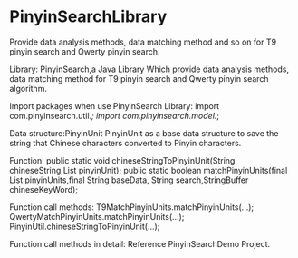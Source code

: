 PinyinSearchLibrary
===================

Provide data analysis methods, data matching method and so on for T9 pinyin search and Qwerty pinyin search.

Library:
PinyinSearch,a Java Library Which provide data analysis methods, data matching method  for T9 pinyin search and Qwerty pinyin search algorithm.

Import packages when use PinyinSearch Library:
import com.pinyinsearch.util.*;
import com.pinyinsearch.model.*;

Data structure:PinyinUnit
PinyinUnit as a base data structure to save the string that Chinese characters  converted to Pinyin characters.

Function:
public static void chineseStringToPinyinUnit(String chineseString,List<PinyinUnit> pinyinUnit);
public static boolean matchPinyinUnits(final List<PinyinUnit> pinyinUnits,final String baseData, String search,StringBuffer chineseKeyWord);

Function call methods:
T9MatchPinyinUnits.matchPinyinUnits(...);
QwertyMatchPinyinUnits.matchPinyinUnits(...);
PinyinUtil.chineseStringToPinyinUnit(...);

Function call methods in detail:
Reference PinyinSearchDemo Project.